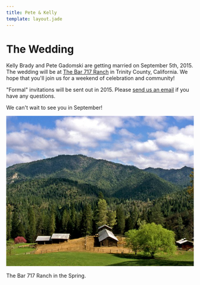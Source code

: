 ```yaml
---
title: Pete & Kelly
template: layout.jade
---
```


# The Wedding

Kelly Brady and Pete Gadomski are getting married on September 5th, 2015.
The wedding will be at [The Bar 717 Ranch](http://www.bar717.com/) in Trinity County, California.
We hope that you'll join us for a weekend of celebration and community!

"Formal" invitations will be sent out in 2015.
Please [send us an email](mailto:questions@bradygadomski.com) if you have any questions.

We can't wait to see you in September!

<div class="row">
<div class="col-md-6 col-md-offset-3">
<div class="thumbnail">
  <img src="bar-717-spring.jpg" class="img-responsive">
  <div class="caption">
    <p>The Bar 717 Ranch in the Spring.</p>
  </div>
</div>
</div>
</div>
